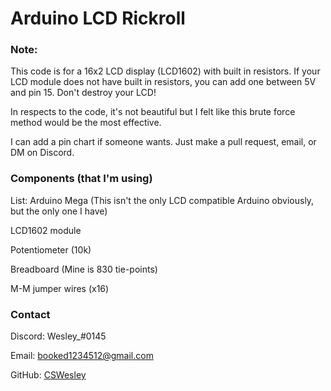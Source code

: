 # Arduino LCD Rickroll

### Note:
This code is for a 16x2 LCD display (LCD1602) with built in resistors. If your LCD module does not have built in resistors, you can add one between 5V and pin 15. Don't destroy your LCD!

In respects to the code, it's not beautiful but I felt like this brute force method would be the most effective.

I can add a pin chart if someone wants. Just make a pull request, email, or DM on Discord.


### Components (that I'm using)

List:
Arduino Mega (This isn't the only LCD compatible Arduino obviously, but the only one I have)

LCD1602 module

Potentiometer (10k)

Breadboard (Mine is 830 tie-points)

M-M jumper wires (x16)


### Contact
Discord: Wesley_#0145

Email: booked1234512@gmail.com

GitHub: [CSWesley](https://github.com/CSWesley)
